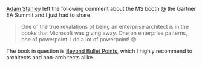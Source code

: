[Adam Stanley](http://www.echoes.com/) left the following comment about
the MS booth @ the Gartner EA Summit and I just had to share.

> One of the true revalations of being an enterprise architect is in the
> books that Microsoft was giving away. One on enterprise patterns, one
> of powerpoint. I do a lot of powerpoint!
> :smile:

The book in question is [Beyond Bullet
Points](http://www.microsoft.com/MSPress/books/7125.asp), which I highly
recommend to architects and non-architects alike.

